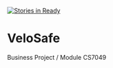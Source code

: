 [![Stories in Ready](https://badge.waffle.io/jeevarajendran/VeloSafe.png?label=ready&title=Ready)](https://waffle.io/jeevarajendran/VeloSafe)
# VeloSafe
Business Project / Module CS7049
